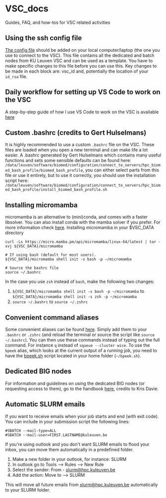 # VSC_docs
Guides, FAQ, and how-tos for VSC related activities

## Using the ssh config file
[The config file](https://github.com/VIB-CCB-BioIT/VSC_docs/blob/main/files/config) should be added on your local computer/laptop (the one you use to connect to the VSC). This file contains all the dedicated and batch nodes from KU Leuven VSC and can be used as a template. You have to make specific changes to this file before you can use this.
Key changes to be made in each block are: vsc_id and, potentially the location of your `id_rsa` file.

## Daily workflow for setting up VS Code to work on the VSC
A step-by-step guide of how I use VS Code to work on the VSC is available [here](https://github.com/VIB-CCB-BioIT/VSC_docs/blob/main/using_vsc_in_VScode.md)

## Custom .bashrc (credits to Gert Hulselmans)
It is highly recommended to use a custom `.bashrc` file on the VSC. These files are loaded when you open a new terminal and can make life a lot easier.
A .bashrc generated by Gert Hulselmans which contains many useful functions and sets some sensible defaults can be found here: `/data/leuven/software/biomed/configuration/connect_to_servers/hpc_biomed_bash_profile/biomed_bash_profile`, you can either select parts from this file or use it entirely, but to use it correctly, you should use the installation script here: `/data/leuven/software/biomed/configuration/connect_to_servers/hpc_biomed_bash_profile/install_biomed_bash_profile.sh`

## Installing micromamba
micromamba is an alternative to (mini)conda, and comes with a faster libsolver. You can also install conda with the mamba solver if you prefer. For more information check [here](https://docs.vscentrum.be/software/python_package_management.html).
Installing micromamba in your $VSC_DATA directory

```
curl -Ls https://micro.mamba.pm/api/micromamba/linux-64/latest | tar -xvj ${VSC_DATA}/micromamba

# If using bash (default for most users).
${VSC_DATA}/micromamba shell init -s bash -p ~/micromamba

# Source the bashrc file
source ~/.bashrc
```

In the case you use `zsh` instead of `bash`, make the following two changes:
1. `${VSC_DATA}/micromamba shell init -s bash -p ~/micromamba` to `${VSC_DATA}/micromamba shell init -s zsh -p ~/micromamba`
2. `source ~/.bashrc` to `source ~/.zshrc` 

## Convenient command aliases
Some convenient aliases can be found [here](https://github.com/VIB-CCB-BioIT/VSC_docs/blob/main/files/VSC_aliases). Simply add them to your `.bashrc` or `.zshrc` (and reload the terminal or source the script like `source ~/.bashrc`). You can then use these commands instead of typing out the full command. For instance `q` instead of `squeue --cluster wice`. To use the `bpeek` alias, which looks at the current output of a running job, you need to have the [bpeek.sh](https://github.com/VIB-CCB-BioIT/VSC_docs/blob/main/files/bpeek.sh) script located in your home folder (`~/bpeek.sh`).

## Dedicated BIG nodes
For information and guidelines on using the dedicated BIG nodes (or requesting access to them), go to the handbook [here](https://docs.google.com/document/d/1bMqhykatkkATmWkqIdaXqQRv8GnfUOX9qSdDuShfmCI/edit), credits to Kris Davie.

## Automatic SLURM emails
If you want to receive emails when your job starts and end (with exit code). You can include in your submission script the following lines:
```
#SBATCH --mail-type=ALL
#SBATCH --mail-user=FIRST.LASTNAME@kuleuven.be
```
If you're using outlook and you don't want SLURM emails to flood your inbox, you can move them automatically in a predefined folder.
1. Make a new folder in your outlook, for instance: SLURM
2. In outlook go to Tools --> Rules --> New Rule
3. Select the sender: From - slurm@hpc.kuleuven.be
4. Add the action: Move to --> SLURM

This will move all future emails from slurm@hpc.kuleuven.be automatically to your SLURM folder.
